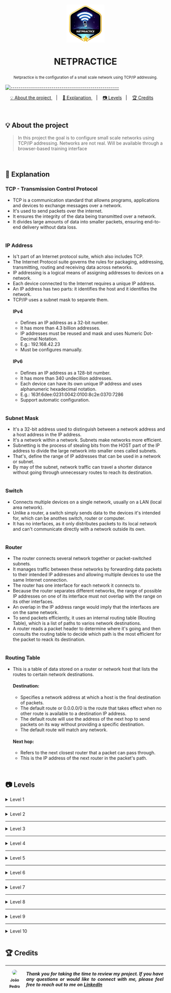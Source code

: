 <p align="center">
<a href="https://github.com/jpedr0c/42_netpractice">
<img src="images/netpractice.png" height="120" width="120">
</a>
</p>
<h1 align=center>
  <strong> NETPRACTICE </strong>
</h1>

<p align="center">
  <sub> Netpractice is the configuration of a small scale network using TCP/IP addressing.
  <sub>
</p>

[![-----------------------------------------------------](https://raw.githubusercontent.com/andreasbm/readme/master/assets/lines/rainbow.png)](#table-of-contents)

<p align="center">
  <a href="#About"> 💡 About the project </a>&nbsp;&nbsp;&nbsp;|&nbsp;&nbsp;&nbsp;
  <a href="#Explanation"> 📝 Explanation </a>&nbsp;&nbsp;&nbsp;|&nbsp;&nbsp;&nbsp;
  <a href="#Levels"> 📷 Levels</a>&nbsp;&nbsp;&nbsp;|&nbsp;&nbsp;&nbsp;
  <a href="#Credits"> 🏆 Credits</a>&nbsp;&nbsp;&nbsp;&nbsp;&nbsp;&nbsp;
</p>

<br/>

<a id="About"></a>
## 💡 About the project
> In this project the goal is to configure small scale networks using TCP/IP addressing. Networks are not real. Will be available through a browser-based training interface

<br/>

<a id="Explanation"></a>
## 📝 Explanation

### TCP - Transmission Control Protocol
- TCP is a communication standard that allowns programs, applications and devices to exchange messages over a network.
- It's used to send packets over the internet.
- It ensures the integrity of the data being transmitted over a network.
- It divides large amounts of data into smaller packets, ensuring end-to-end delivery without data loss.

#

### IP Address
- Is't part of an Internet protocol suite, which also includes TCP.
- The Internet Protocol suite governs the rules for packaging, addressing, transmitting, routing and receiving data across networks.
- IP addressing is a logical means of assigning addresses to devices on a network.
- Each device connected to the Internet requires a unique IP address.
- An IP address has two parts: it identifies the host and it identifies the network.
- TCP/IP uses a subnet mask to separete them.
  #### IPv4
  - Defines an IP address as a 32-bit number.
  - It has more than 4.3 billion addresses.
  - IP addresses must be reused and mask and uses Numeric Dot-Decimal Notation.
  - E.g.: 192.168.42.23
  - Must be configures manually.
  #### IPv6
  - Defines an IP address as a 128-bit number.
  - It has more than 340 undecillion addresses.
  - Each device can have its own unique IP address and uses alphanumeric hexadecimal notation.
  - E.g.: 163f:6dee:0231:0042:0100:8c2e:0370:7286
  - Support automatic configuration.

#

### Subnet Mask
- It's a 32-bit address used to distinguish between a network address and a host address in the IP address.
- It's a network within a network. Subnets make networks more efficient.
- Subnetting is the process of stealing bits from the HOST part of the IP address to divide the large network into smaller ones called subnets.
- That's, define the range of IP addresses that can be used in a network or subnet.
- By may of the subnet, network traffic can travel a shorter distance without going through unnecessary routes to reach its destination.

#

### Switch
- Connects multiple devices on a single network, usually on a LAN (local area network).
- Unlike a router, a switch simply sends data to the devices it's intended for, which can be anothes switch, router or computer.
- It has no interfaces, as it only distributes packets to its local network and can't communicate directly with a network outside its own.

#

### Router
- The router connects several network together or packet-switched subnets.
- It manages traffic between these networks by forwarding data packets to their intended IP addresses and allowing multiple devices to use the same Internet connection.
- The router has one interface for each network it connects to.
- Because the router separates different networks, the range of possible IP addresses on one of its interface must not overlap with the range on its other interfaces.
- An overlap in the IP address range would imply that the interfaces are on the same network.
- To send packets efficiently, it uses an internal routing table (Routing Table), which is a list of paths to varios network destinations.
- A router reads a packet header to determine where it's going and then consults the routing table to decide which path is the most efficient for the packet to reack its destination.

#

### Routing Table
- This is a table of data stored on a router or network host that lists the routes to certain network destinations.

  #### Destination:
  - Specifies a network address at which a host is the final destination of packets.
  - The default route or 0.0.0.0/0 is the route that takes effect when no other route is available to a destination IP address.
  - The default route will use the address of the next hop to send packets on its way without providing a specific destination.
  - The default route will match any network.
  
  #### Next hop:
  - Refers to the next closest router that a packet can pass through.
  - This is the IP address of the next router in the packet's path.

<br/>

<a id="Levels"></a>
## 📷 Levels

<details>
<summary>Level 1</summary>
<br/>
<img src="images/level1.jpeg?raw=true" alt="level1">
<br/>
</details>

---

<details>
<summary>Level 2</summary>
<br/>
<img src="images/level2.jpeg?raw=true" alt="level2">
<br/>
</details>

---

<details>
<summary>Level 3</summary>
<br/>
<img src="images/level3.jpeg?raw=true" alt="level3">
<br/>
</details>

---

<details>
<summary>Level 4</summary>
<br/>
<img src="images/level4.jpeg?raw=true" alt="level4">
<br/>
</details>

---

<details>
<summary>Level 5</summary>
<br/>
<img src="images/level5.jpeg?raw=true" alt="level5">
<br/>
</details>

---

<details>
<summary>Level 6</summary>
<br/>
<img src="images/level6.jpeg?raw=true" alt="level6">
<br/>
</details>

---

<details>
<summary>Level 7</summary>
<br/>
<img src="images/level7.jpeg?raw=true" alt="level7">
<br/>
</details>

---

<details>
<summary>Level 8</summary>
<br/>
<img src="images/level8.jpeg?raw=true" alt="level8">
<br/>
</details>

---

<details>
<summary>Level 9</summary>
<br/>
<img src="images/level9.jpeg?raw=true" alt="level9">
<br/>
</details>

---

<details>
<summary>Level 10</summary>
<br/>
<img src="images/level10.jpeg?raw=true" alt="level10">
<br/>
</details>

<br/>

<a id="Credits"></a>
## 🏆 Credits
<div>
  
| [<img src="https://avatars.githubusercontent.com/u/78514252?v=4" width="300" style="border-radius:50%"><br><sub> João Pedro </sub>](https://www.linkedin.com/in/jpedroc) | <p align="justify">***Thank you for taking the time to review my project. If you have any questions or would like to connect with me, please feel free to reach out to me on [LinkedIn](https://www.linkedin.com/in/jpedroc)***</p> | 
|---|---|
  
</div>
